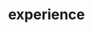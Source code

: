 ---
layout: resume_section
title: experience
items:
- date: June 2020 to Present
  title: Salesforce, Inc.
  title_icon: 
  title_link: 
  subtitle: Backend Engineering Intern
  subtitle_icon: 
  subtitle_link: 
  description:
    - Team Industries - HealthCloud - Leia

- date: June 2019 to September 2019
  title: VIA Technologies, Inc.
  title_icon: 
  title_link: 
  subtitle: PC App Engineering Intern
  subtitle_icon: 
  subtitle_link: 
  description:
    - Completed from scratch VPai Home, a PC App for home security cameras, which expects over 10,000 downloads
    - Equipped the App with features to live stream and receive alerts from the cameras, with TCP, OSS, and databases
    - Added a QR Code scan-login feature to VPai Home iOS and achieved a 54% growth in download counts since July
    - Tested and improved the stability of the distributed Golang server used by the PC, iOS, Android Apps and cameras

- date: October 2018 to April 2019
  title: Nomad Credit
  title_icon: 
  title_link: 
  subtitle: Front-End Web Development Intern
  subtitle_icon: 
  subtitle_link:
  description:
    - Developed a Ruby on Rails Web App in a Docker container and monitored site performance in Google Analytics
    - Optimized CSS for mobile display and compressed over 150 images to achieve a 50% increase in Page Load Speed

- date: June 2018 to August 2018
  title: UChicago CANON Research Lab
  title_icon: 
  title_link: 
  subtitle: Research Assistant, Curriculum Development Intern
  subtitle_icon: 
  subtitle_link:
  description:
    - Developed seven Computer Science course modules in Scratch and automated the grading process with JavaScript
    - Built Robot Turtle (a coding board game) Online Game in HTML/CSS/JavaScript for research data collection

- date: January 2018 to Present
  title: UChicago TechTeam
  title_icon: 
  title_link: 
  subtitle: Program Development Chair, Project Leader
  subtitle_icon: 
  subtitle_link:
  description:
    - Lead weekly workshops in Web Development and Python for Data Analysis, with a regular attendance of over 15
    - Supervise 12 civic tech projects yearly, engaging over 100 students with clients like UChicago Career Advancement

---